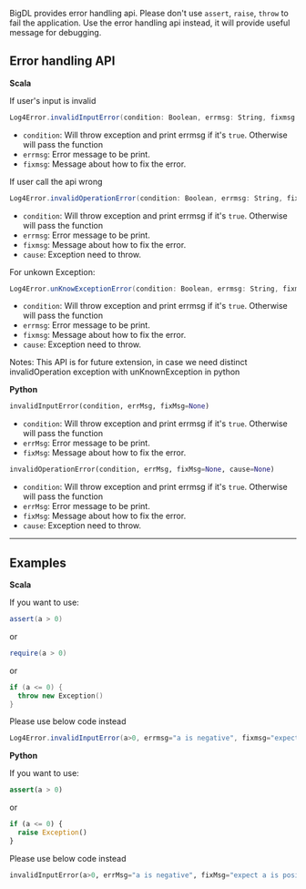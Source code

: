 BigDL provides error handling api. Please don't use `assert`, `raise`, `throw` to fail the application.
Use the error handling api instead, it will provide useful message for debugging.

## **Error handling API**

**Scala**

If user's input is invalid
```scala
Log4Error.invalidInputError(condition: Boolean, errmsg: String, fixmsg: String = null)
```

* `condition`: Will throw exception and print errmsg if it's `true`. Otherwise will pass the function
* `errmsg`: Error message to be print.
* `fixmsg`: Message about how to fix the error.

If user call the api wrong
```scala
Log4Error.invalidOperationError(condition: Boolean, errmsg: String, fixmsg: String = null, cause: Throwable = null)
```

* `condition`: Will throw exception and print errmsg if it's `true`. Otherwise will pass the function
* `errmsg`: Error message to be print.
* `fixmsg`: Message about how to fix the error.
* `cause`: Exception need to throw.

For unkown Exception:
```scala
Log4Error.unKnowExceptionError(condition: Boolean, errmsg: String, fixmsg: String = null, cause: Throwable = null)
```

* `condition`: Will throw exception and print errmsg if it's `true`. Otherwise will pass the function
* `errmsg`: Error message to be print.
* `fixmsg`: Message about how to fix the error.
* `cause`: Exception need to throw.

Notes: This API is for future extension, in case we need distinct invalidOperation exception with unKnownException in python

**Python**
```python
invalidInputError(condition, errMsg, fixMsg=None)
```

* `condition`: Will throw exception and print errmsg if it's `true`. Otherwise will pass the function
* `errMsg`: Error message to be print.
* `fixMsg`: Message about how to fix the error.

```python
invalidOperationError(condition, errMsg, fixMsg=None, cause=None)
```

* `condition`: Will throw exception and print errmsg if it's `true`. Otherwise will pass the function
* `errMsg`: Error message to be print.
* `fixMsg`: Message about how to fix the error.
* `cause`: Exception need to throw.

---
## **Examples**
**Scala**

If you want to use:
```scala
assert(a > 0)
```
or
```scala
require(a > 0)
```
or
```scala
if (a <= 0) {
  throw new Exception()
}
```
Please use below code instead
```scala
Log4Error.invalidInputError(a>0, errmsg="a is negative", fixmsg="expect a is positive")
```

**Python**

If you want to use:
```python
assert(a > 0)
```
or
```python
if (a <= 0) {
  raise Exception()
}
```
Please use below code instead
```python
invalidInputError(a>0, errMsg="a is negative", fixMsg="expect a is positive")
```
